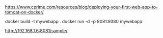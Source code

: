 https://www.cprime.com/resources/blog/deploying-your-first-web-app-to-tomcat-on-docker/


docker build -t mywebapp .
docker run -d -p 8081:8080 mywebapp


http://192.168.1.6:8081/sample/
